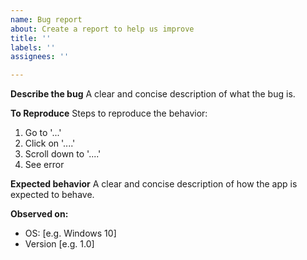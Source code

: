```yaml
---
name: Bug report
about: Create a report to help us improve
title: ''
labels: ''
assignees: ''

---
```


<!--
NOTE: This is not for technical support!

Bug reports are for software developers to report specific technical issues with our app in order to help fix them, and should normally culminate with a pull request.

If you are not a developer, you should consult our helpdesk at https://www.privateinternetaccess.com/helpdesk/ instead.
-->

**Describe the bug**
A clear and concise description of what the bug is.

**To Reproduce**
Steps to reproduce the behavior:
1. Go to '...'
2. Click on '....'
3. Scroll down to '....'
4. See error

**Expected behavior**
A clear and concise description of how the app is expected to behave.

**Observed on:**
 - OS: [e.g. Windows 10]
 - Version [e.g. 1.0]
